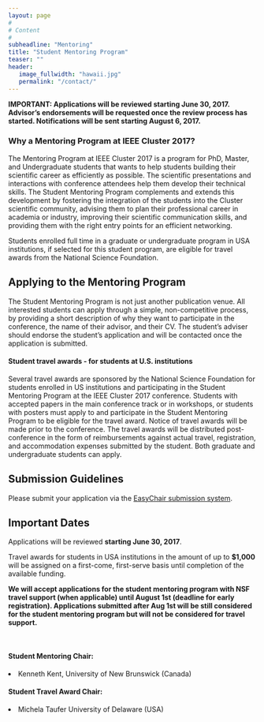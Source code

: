 ```yaml
---
layout: page
#
# Content
#
subheadline: "Mentoring"
title: "Student Mentoring Program"
teaser: ""
header:
   image_fullwidth: "hawaii.jpg"
   permalink: "/contact/"
---
```



<b>IMPORTANT: Applications will be reviewed starting June 30, 2017. Advisor’s
endorsements will be requested once the review process has started.
Notifications will be sent starting August 6, 2017.</b>

<h3>Why a Mentoring Program at IEEE Cluster 2017?</h3>

The Mentoring Program at IEEE Cluster 2017 is a program for PhD, Master, and
Undergraduate students that wants to help students building their scientific
career as efficiently as possible. The scientific presentations and
interactions with conference attendees help them develop their technical
skills. The Student Mentoring Program complements and extends this development
by fostering the integration of the students into the Cluster scientific
community, advising them to plan their professional career in academia or
industry, improving their scientific communication skills, and providing them
with the right entry points for an efficient networking.

Students enrolled full time in a graduate or undergraduate program in USA
institutions, if selected for this student program, are eligible for travel
awards from the National Science Foundation.

<h2>Applying to the Mentoring Program</h2>

The Student Mentoring Program is not just another publication venue. All interested
students can apply through a simple, non-competitive process, by providing a short
description of why they want to participate in the conference, the name of their
advisor, and their CV. The student’s adviser should endorse the student’s application
and will be contacted once the application is submitted.


<h4>Student travel awards - for students at U.S. institutions</h4>

Several travel awards are sponsored by the National Science Foundation for
students enrolled in US institutions and participating in the Student Mentoring
Program at the IEEE Cluster 2017 conference. Students with accepted papers
in the main conference track or in workshops, or students with posters must
apply to and participate in the Student Mentoring Program to be eligible for
the travel award. Notice of travel awards will be made prior to the conference.
The travel awards will be distributed post-conference in the form of
reimbursements against actual travel, registration, and accommodation expenses
submitted by the student. Both graduate and undergraduate students can apply.


<h2>Submission Guidelines</h2>

Please submit your application via the <a
href="https://easychair.org/conferences/?conf=ieeecluster2017">EasyChair
submission system</a>.

<h2>Important Dates</h2>

Applications will be reviewed <b>starting June 30, 2017</b>.

Travel awards for students in USA institutions in the amount of up to <b>$1,000</b>
will be assigned on a first-come, first-serve basis until completion of the
available funding.

<b>We will accept applications  for the student mentoring program with NSF
travel support (when applicable) until August 1st (deadline for early
registration).  Applications submitted after Aug 1st will be still considered
for the student mentoring program but will not be considered for travel
support. </b>


<br>

<h4>Student Mentoring Chair:</h4>
<li>Kenneth Kent, University of New Brunswick (Canada)</li>

<h4>Student Travel Award Chair:</h4>
<li>Michela Taufer University of Delaware (USA)</li>



